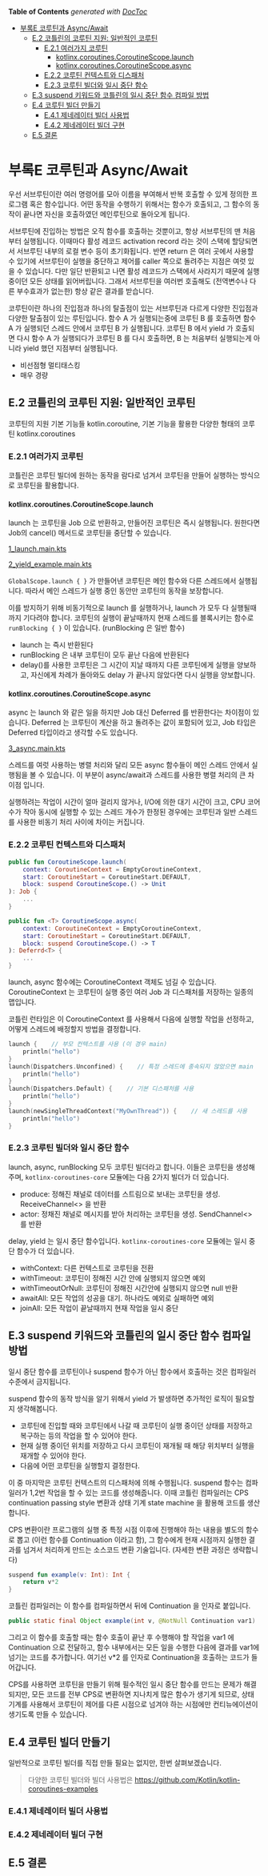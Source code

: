<!-- START doctoc generated TOC please keep comment here to allow auto update -->
<!-- DON'T EDIT THIS SECTION, INSTEAD RE-RUN doctoc TO UPDATE -->
**Table of Contents**  *generated with [DocToc](https://github.com/thlorenz/doctoc)*

- [부록E 코루틴과 Async/Await](#%EB%B6%80%EB%A1%9De-%EC%BD%94%EB%A3%A8%ED%8B%B4%EA%B3%BC-asyncawait)
  - [E.2 코틀린의 코루틴 지원: 일반적인 코루틴](#e2-%EC%BD%94%ED%8B%80%EB%A6%B0%EC%9D%98-%EC%BD%94%EB%A3%A8%ED%8B%B4-%EC%A7%80%EC%9B%90-%EC%9D%BC%EB%B0%98%EC%A0%81%EC%9D%B8-%EC%BD%94%EB%A3%A8%ED%8B%B4)
    - [E.2.1 여러가지 코루틴](#e21-%EC%97%AC%EB%9F%AC%EA%B0%80%EC%A7%80-%EC%BD%94%EB%A3%A8%ED%8B%B4)
      - [kotlinx.coroutines.CoroutineScope.launch](#kotlinxcoroutinescoroutinescopelaunch)
      - [kotlinx.coroutines.CoroutineScope.async](#kotlinxcoroutinescoroutinescopeasync)
    - [E.2.2 코루틴 컨텍스트와 디스패처](#e22-%EC%BD%94%EB%A3%A8%ED%8B%B4-%EC%BB%A8%ED%85%8D%EC%8A%A4%ED%8A%B8%EC%99%80-%EB%94%94%EC%8A%A4%ED%8C%A8%EC%B2%98)
    - [E.2.3 코루틴 빌더와 일시 중단 함수](#e23-%EC%BD%94%EB%A3%A8%ED%8B%B4-%EB%B9%8C%EB%8D%94%EC%99%80-%EC%9D%BC%EC%8B%9C-%EC%A4%91%EB%8B%A8-%ED%95%A8%EC%88%98)
  - [E.3 suspend 키워드와 코틀린의 일시 중단 함수 컴파일 방법](#e3-suspend-%ED%82%A4%EC%9B%8C%EB%93%9C%EC%99%80-%EC%BD%94%ED%8B%80%EB%A6%B0%EC%9D%98-%EC%9D%BC%EC%8B%9C-%EC%A4%91%EB%8B%A8-%ED%95%A8%EC%88%98-%EC%BB%B4%ED%8C%8C%EC%9D%BC-%EB%B0%A9%EB%B2%95)
  - [E.4 코루틴 빌더 만들기](#e4-%EC%BD%94%EB%A3%A8%ED%8B%B4-%EB%B9%8C%EB%8D%94-%EB%A7%8C%EB%93%A4%EA%B8%B0)
    - [E.4.1 제네레이터 빌더 사용법](#e41-%EC%A0%9C%EB%84%A4%EB%A0%88%EC%9D%B4%ED%84%B0-%EB%B9%8C%EB%8D%94-%EC%82%AC%EC%9A%A9%EB%B2%95)
    - [E.4.2 제네레이터 빌더 구현](#e42-%EC%A0%9C%EB%84%A4%EB%A0%88%EC%9D%B4%ED%84%B0-%EB%B9%8C%EB%8D%94-%EA%B5%AC%ED%98%84)
  - [E.5 결론](#e5-%EA%B2%B0%EB%A1%A0)

<!-- END doctoc generated TOC please keep comment here to allow auto update -->

# 부록E 코루틴과 Async/Await

우선 서브루틴이란 여러 명령어를 모아 이름을 부여해서 반복 호출할 수 있게 정의한 프로그램 혹은 함수입니다. 어떤 동작을 수행하기 위해서는 함수가 호출되고, 그 함수의 동작이 끝나면 자신을 호출하였던 메인루틴으로 돌아오게 됩니다.

서브루틴에 진입하는 방법은 오직 함수를 호출하는 것뿐이고, 항상 서브루틴의 맨 처음부터 실행됩니다. 이때마다 활성 레코드 activation record 라는 것이 스택에 할당되면서 서브루틴 내부의 로컬 변수 등이 초기화됩니다. 반면 return 은 여러 곳에서 사용할 수 있기에 서브루틴이 실행을 중단하고 제어를 caller 쪽으로 돌려주는 지점은 여럿 있을 수 있습니다. 다만 일단 반환되고 나면 활성 레코드가 스택에서 사라지기 때문에 실행 중이던 모든 상태를 읽어버립니다. 그래서 서브루틴을 여러번 호출해도 (전역변수나 다른 부수효과가 없는한) 항상 같은 결과를 받습니다.

코루틴이란 하나의 진입점과 하나의 탈출점이 있는 서브루틴과 다르게 다양한 진입점과 다양한 탈출점이 있는 루틴입니다. 함수 A 가 실행되는중에 코루틴 B 를 호출하면 함수 A 가 실행되던 스레드 안에서 코루틴 B 가 실행됩니다. 코루틴 B 에서 yield 가 호출되면 다시 함수 A 가 실행되다가 코루틴 B 를 다시 호출하면, B 는 처음부터 실행되는게 아니라 yield 했던 지점부터 실행됩니다.

* 비선점형 멀티태스킹
* 매우 경량

## E.2 코틀린의 코루틴 지원: 일반적인 코루틴

코루틴의 지원 기본 기능들 kotlin.coroutine, 기본 기능을 활용한 다양한 형태의 코루틴 kotlinx.coroutines

### E.2.1 여러가지 코루틴

코틀린은 코루틴 빌더에 원하는 동작을 람다로 넘겨서 코루틴을 만들어 실행하는 방식으로 코루틴을 활용합니다.

#### kotlinx.coroutines.CoroutineScope.launch

launch 는 코루틴을 Job 으로 반환하고, 만들어진 코루틴은 즉시 실행됩니다. 원한다면 Job의 cancel() 메서드로 코루틴을 중단할 수 있습니다.

[1_launch.main.kts](1_launch.main.kts)

[2_yield_example.main.kts](2_yield_example.main.kts)

`GlobalScope.launch { }` 가 만들어낸 코루틴은 메인 함수와 다른 스레드에서 실행됩니다. 따라서 메인 스레드가 실행 중인 동안만 코루틴의 동작을 보장합니다.

이를 방지하기 위해 비동기적으로 launch 를 실행하거나, launch 가 모두 다 실행될때까지 기다려야 합니다. 코루틴의 실행이 끝날때까지 현재 스레드를 블록시키는 함수로 `runBlocking { }` 이 있습니다. (runBlocking 은 일반 함수)

* launch 는 즉시 반환된다
* runBlocking 은 내부 코루틴이 모두 끝난 다음에 반환된다
* delay()를 사용한 코루틴은 그 시간이 지날 때까지 다른 코루틴에게 실행을 양보하고, 자신에게 차례가 돌아와도 delay 가 끝나지 않았다면 다시 실행을 양보합니다.

#### kotlinx.coroutines.CoroutineScope.async

async 는 launch 와 같은 일을 하지만 Job 대신 Deferred 를 반환한다는 차이점이 있습니다. Deferred 는 코루틴이 계산을 하고 돌려주는 값이 포함되어 있고, Job 타입은 Deferred<Unit> 타입이라고 생각할 수도 있습니다.

[3_async.main.kts](3_async.main.kts)

스레드를 여럿 사용하는 병렬 처리와 달리 모든 async 함수들이 메인 스레드 안에서 실행됨을 볼 수 있습니다. 이 부분이 async/await과 스레드를 사용한 병렬 처리의 큰 차이점 입니다.

실행하려는 작업이 시간이 얼마 걸리지 않거나, I/O에 의한 대기 시간이 크고, CPU 코어 수가 작아 동시에 실행할 수 있는 스레드 개수가 한정된 경우에는 코루틴과 일반 스레드를 사용한 비동기 처리 사이에 차이는 커집니다.

### E.2.2 코루틴 컨텍스트와 디스패처

```kotlin
public fun CoroutineScope.launch(
    context: CoroutineContext = EmptyCoroutineContext,
    start: CoroutineStart = CoroutineStart.DEFAULT,
    block: suspend CoroutineScope.() -> Unit
): Job {
    ...
}

public fun <T> CoroutineScope.async(
    context: CoroutineContext = EmptyCoroutineContext,
    start: CoroutineStart = CoroutineStart.DEFAULT,
    block: suspend CoroutineScope.() -> T
): Deferrd<T> {
    ...
}
```

launch, async 함수에는 CoroutineContext 객체도 넘길 수 있습니다. CoroutineContext 는 코루틴이 실행 중인 여러 Job 과 디스패처를 저장하는 일종의 맵입니다.

코틀린 런타임은 이 CoroutineContext 를 사용해서 다음에 실행할 작업을 선정하고, 어떻게 스레드에 배정할지 방법을 결정합니다.

```kotlin
launch {    // 부모 컨텍스트를 사용 (이 경우 main)
    println("hello")
}
launch(Dispatchers.Unconfined) {    // 특정 스레드에 종속되지 않았으면 main
    println("hello")
}
launch(Dispatchers.Default) {    // 기본 디스패처를 사용
    println("hello")
}
launch(newSingleThreadContext("MyOwnThread")) {    // 새 스레드를 사용
    println("hello")
}
```

### E.2.3 코루틴 빌더와 일시 중단 함수

launch, async, runBlocking 모두 코루틴 빌더라고 합니다. 이들은 코루틴을 생성해주며, `kotlinx-coroutines-core` 모듈에는 다음 2가지 빌더가 더 있습니다.

* produce: 정해진 채널로 데이터를 스트림으로 보내는 코루틴을 생성. ReceiveChannel<> 을 반환
* actor: 정채진 채널로 메시지를 받아 처리하는 코루틴을 생성. SendChannel<> 를 반환

delay, yield 는 일시 중단 함수입니다. `kotlinx-coroutines-core` 모듈에는 일시 중단 함수가 더 있습니다.

* withContext: 다른 컨텍스트로 코루틴을 전환
* withTimeout: 코루틴이 정해진 시간 안에 실행되지 않으면 예외
* withTimeoutOrNull: 코루틴이 정해진 시간안에 실행되지 않으면 null 반환
* awaitAll: 모든 작업의 성공을 대기. 하나라도 예외로 실패하면 예외
* joinAll: 모든 작업이 끝날때까지 현재 작업을 일시 중단

## E.3 suspend 키워드와 코틀린의 일시 중단 함수 컴파일 방법

일시 중단 함수를 코루틴이나 suspend 함수가 아닌 함수에서 호출하는 것은 컴파일러 수준에서 금지됩니다.

suspend 함수의 동작 방식을 알기 위해서 yield 가 발생하면 추가적인 로직이 필요할지 생각해봅니다.

* 코루틴에 진입할 때와 코루틴에서 나갈 때 코루틴이 실행 중이던 상태를 저장하고 복구하는 등의 작업을 할 수 있어야 한다.
* 현재 실행 중이던 위치를 저장하고 다시 코루틴이 재개될 때 해당 위치부터 실행을 재개할 수 있어야 한다.
* 다음에 어떤 코루틴을 실행할지 결정한다.

이 중 마지막은 코루틴 컨텍스트의 디스패처에 의해 수행됩니다. suspend 함수는 컴파일러가 1,2번 작업을 할 수 있는 코드를 생성해줍니다. 이때 코틀린 컴파일러는 CPS continuation passing style 변환과 상태 기계 state machine 을 활용해 코드를 생산합니다.

CPS 변환이란 프로그램의 실행 중 특정 시점 이후에 진행해야 하는 내용을 별도의 함수로 뽑고 (이런 함수를 Continuation 이라고 함), 그 함수에게 현재 시점까지 실행한 결과를 넘겨서 처리하게 만드는 소스코드 변환 기술입니다. (자세한 변환 과정은 생략합니다)

```kotlin
suspend fun example(v: Int): Int {
    return v*2
}
```
코틀린 컴파일러는 이 함수를 컴파일하면서 뒤에 Continuation 을 인자로 붙입니다.
```java
public static final Object example(int v, @NotNull Continuation var1)
```
그리고 이 함수를 호출할 때는 함수 호출이 끝난 후 수행해야 할 작업을 var1 에 Continuation 으로 전달하고, 함수 내부에서는 모든 일을 수행한 다음에 결과를 var1에 넘기는 코드를 추가합니다. 여기선 v*2 를 인자로 Continuation을 호출하는 코드가 들어갑니다.

CPS를 사용하면 코루틴을 만들기 위해 필수적인 일시 중단 함수를 만드는 문제가 해결되지만, 모든 코드를 전부 CPS로 변환하면 지나치게 많은 함수가 생기게 되므로, 상태 기계를 사용해서 코루틴이 제어를 다른 시점으로 넘겨야 하는 시점에만 컨티뉴에이션이 생기도록 만들 수 있습니다.

## E.4 코루틴 빌더 만들기

일반적으로 코루틴 빌더를 직접 만들 필요는 없지만, 한번 살펴보겠습니다.

> 다양한 코루틴 빌더와 빌더 사용법은 https://github.com/Kotlin/kotlin-coroutines-examples

### E.4.1 제네레이터 빌더 사용법

### E.4.2 제네레이터 빌더 구현

## E.5 결론
